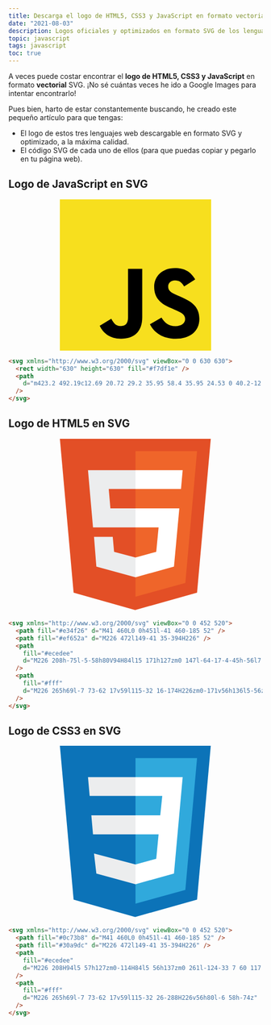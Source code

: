 ```yaml
---
title: Descarga el logo de HTML5, CSS3 y JavaScript en formato vectorial SVG
date: "2021-08-03"
description: Logos oficiales y optimizados en formato SVG de los lenguajes HTML, CSS y JavaScript
topic: javascript
tags: javascript
toc: true
---
```


A veces puede costar encontrar el **logo de HTML5, CSS3 y JavaScript** en formato **vectorial** SVG. ¡No sé cuántas veces he ido a Google Images para intentar encontrarlo!

Pues bien, harto de estar constantemente buscando, he creado este pequeño artículo para que tengas:

- El logo de estos tres lenguajes web descargable en formato SVG y optimizado, a la máxima calidad.
- El código SVG de cada uno de ellos (para que puedas copiar y pegarlo en tu página web).

## Logo de JavaScript en SVG

<div style='max-width:300px; display: block; margin: 0 auto; text-align: center;'>
<img alt='Logo de JavaScript SVG' src="data:image/svg+xml;utf8, <svg xmlns='http://www.w3.org/2000/svg' viewBox='0 0 630 630'><rect width='630' height='630' fill='%23f7df1e' /><path d='m423.2 492.19c12.69 20.72 29.2 35.95 58.4 35.95 24.53 0 40.2-12.26 40.2-29.2 0-20.3-16.1-27.49-43.1-39.3l-14.8-6.35c-42.72-18.2-71.1-41-71.1-89.2 0-44.4 33.83-78.2 86.7-78.2 37.64 0 64.7 13.1 84.2 47.4l-46.1 29.6c-10.15-18.2-21.1-25.37-38.1-25.37-17.34 0-28.33 11-28.33 25.37 0 17.76 11 24.95 36.4 35.95l14.8 6.34c50.3 21.57 78.7 43.56 78.7 93 0 53.3-41.87 82.5-98.1 82.5-54.98 0-90.5-26.2-107.88-60.54zm-209.13 5.13c9.3 16.5 17.76 30.45 38.1 30.45 19.45 0 31.72-7.61 31.72-37.2v-201.3h59.2v202.1c0 61.3-35.94 89.2-88.4 89.2-47.4 0-74.85-24.53-88.81-54.075z'/></svg>" />
</div>

```html
<svg xmlns="http://www.w3.org/2000/svg" viewBox="0 0 630 630">
  <rect width="630" height="630" fill="#f7df1e" />
  <path
    d="m423.2 492.19c12.69 20.72 29.2 35.95 58.4 35.95 24.53 0 40.2-12.26 40.2-29.2 0-20.3-16.1-27.49-43.1-39.3l-14.8-6.35c-42.72-18.2-71.1-41-71.1-89.2 0-44.4 33.83-78.2 86.7-78.2 37.64 0 64.7 13.1 84.2 47.4l-46.1 29.6c-10.15-18.2-21.1-25.37-38.1-25.37-17.34 0-28.33 11-28.33 25.37 0 17.76 11 24.95 36.4 35.95l14.8 6.34c50.3 21.57 78.7 43.56 78.7 93 0 53.3-41.87 82.5-98.1 82.5-54.98 0-90.5-26.2-107.88-60.54zm-209.13 5.13c9.3 16.5 17.76 30.45 38.1 30.45 19.45 0 31.72-7.61 31.72-37.2v-201.3h59.2v202.1c0 61.3-35.94 89.2-88.4 89.2-47.4 0-74.85-24.53-88.81-54.075z"
  />
</svg>
```

## Logo de HTML5 en SVG

<div style='max-width:300px; display: block; margin: 0 auto; text-align: center;'>
  <img alt='Logo HTML5 SVG' src="data:image/svg+xml;utf8, <svg xmlns='http://www.w3.org/2000/svg' viewBox='0 0 452 520'>
    <path fill='%23e34f26' d='M41 460L0 0h451l-41 460-185 52' />
    <path fill='%23ef652a' d='M226 472l149-41 35-394H226' />
    <path fill='%23ecedee' d='M226 208h-75l-5-58h80V94H84l15 171h127zm0 147l-64-17-4-45h-56l7 89 117 32z'/>
    <path fill='%23fff' d='M226 265h69l-7 73-62 17v59l115-32 16-174H226zm0-171v56h136l5-56z'/>
  </svg>" />
</div>

```html
<svg xmlns="http://www.w3.org/2000/svg" viewBox="0 0 452 520">
  <path fill="#e34f26" d="M41 460L0 0h451l-41 460-185 52" />
  <path fill="#ef652a" d="M226 472l149-41 35-394H226" />
  <path
    fill="#ecedee"
    d="M226 208h-75l-5-58h80V94H84l15 171h127zm0 147l-64-17-4-45h-56l7 89 117 32z"
  />
  <path
    fill="#fff"
    d="M226 265h69l-7 73-62 17v59l115-32 16-174H226zm0-171v56h136l5-56z"
  />
</svg>
```

## Logo de CSS3 en SVG

<div style='max-width:300px; display: block; margin: 0 auto; text-align: center;'>
  <img alt='Logo CSS3 SVG' src="data:image/svg+xml;utf8, <svg xmlns='http://www.w3.org/2000/svg' viewBox='0 0 452 520'>
    <path fill='%230c73b8' d='M41 460L0 0h451l-41 460-185 52'/>
    <path fill='%2330a9dc' d='M226 472l149-41 35-394H226'/>
    <path fill='%23ecedee' d='M226 208H94l5 57h127zm0-114H84l5 56h137zm0 261l-124-33 7 60 117 32z'/>
    <path fill='%23fff' d='M226 265h69l-7 73-62 17v59l115-32 26-288H226v56h80l-6 58h-74z'/>
  </svg>" />
</div>

```html
<svg xmlns="http://www.w3.org/2000/svg" viewBox="0 0 452 520">
  <path fill="#0c73b8" d="M41 460L0 0h451l-41 460-185 52" />
  <path fill="#30a9dc" d="M226 472l149-41 35-394H226" />
  <path
    fill="#ecedee"
    d="M226 208H94l5 57h127zm0-114H84l5 56h137zm0 261l-124-33 7 60 117 32z"
  />
  <path
    fill="#fff"
    d="M226 265h69l-7 73-62 17v59l115-32 26-288H226v56h80l-6 58h-74z"
  />
</svg>
```
